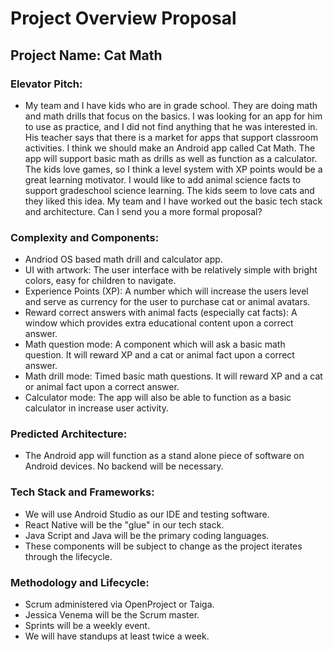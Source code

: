 
# Project Overview Proposal

## Project Name: Cat Math

### Elevator Pitch:

* My team and I have kids who are in grade school. They are doing math and math drills that focus on the basics. I was looking for an app for him to use as practice, and I did not find anything that he was interested in. His teacher says that there is a market for apps that support classroom activities. I think we should make an Android app called Cat Math. The app will support basic math as drills as well as function as a calculator. The kids love games, so I think a level system with XP points would be a great learning motivator. I would like to add animal science facts to support gradeschool science learning. The kids seem to love cats and they liked this idea. My team and I have worked out the basic tech stack and architecture. Can I send you a more formal proposal?
	
### Complexity and Components:

* Andriod OS based math drill and calculator app.
* UI with artwork: The user interface with be relatively simple with bright colors, easy for children to navigate.
* Experience Points (XP): A number which will increase the users level and serve as currency for the user to purchase cat or animal avatars.
* Reward correct answers with animal facts (especially cat facts): A window which provides extra educational content upon a correct answer.
* Math question mode: A component which will ask a basic math question. It will reward XP and a cat or animal fact upon a correct answer.
* Math drill mode: Timed basic math questions. It will reward XP and a cat or animal fact upon a correct answer.
* Calculator mode: The app will also be able to function as a basic calculator in increase user activity.

### Predicted Architecture:

* The Android app will function as a stand alone piece of software on Android devices. No backend will be necessary.

### Tech Stack and Frameworks:

* We will use Android Studio as our IDE and testing software. 
* React Native will be the "glue" in our tech stack.
* Java Script and Java will be the primary coding languages.
* These components will be subject to change as the project iterates through the lifecycle.

### Methodology and Lifecycle:

* Scrum administered via OpenProject or Taiga. 
* Jessica Venema will be the Scrum master.
* Sprints will be a weekly event.
* We will have standups at least twice a week.


